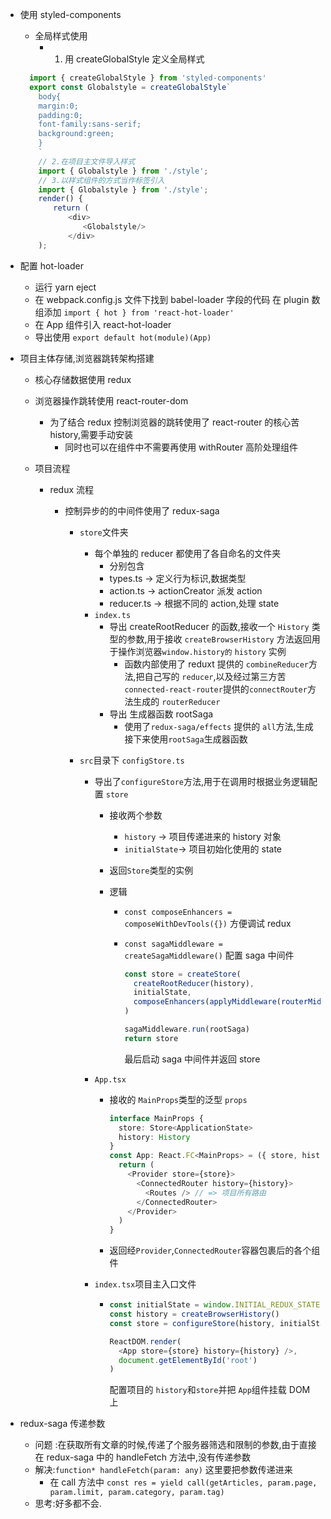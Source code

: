 - 使用 styled-components

  - 全局样式使用
    - 1. 用 createGlobalStyle 定义全局样式

  ```typescript
    import { createGlobalStyle } from 'styled-components'
    export const Globalstyle = createGlobalStyle`
      body{
      margin:0;
      padding:0;
      font-family:sans-serif;
      background:green;
      }
      `
      // 2.在项目主文件导入样式
      import { Globalstyle } from './style';
      // 3.以样式组件的方式当作标签引入
      import { Globalstyle } from './style';
      render() {
      　　return (
      　　　　<div>
      　　　　　　<Globalstyle/>
      　　　　</div>
      );
  ```

- 配置 hot-loader

  - 运行 yarn eject
  - 在 webpack.config.js 文件下找到 babel-loader 字段的代码 在 plugin 数组添加 `import { hot } from 'react-hot-loader'`
  - 在 App 组件引入 react-hot-loader
  - 导出使用 `export default hot(module)(App)`

- 项目主体存储,浏览器跳转架构搭建

  - 核心存储数据使用 redux
  - 浏览器操作跳转使用 react-router-dom
    - 为了结合 redux 控制浏览器的跳转使用了 react-router 的核心苦 history,需要手动安装
      - 同时也可以在组件中不需要再使用 withRouter 高阶处理组件
  - 项目流程

    - redux 流程

      - 控制异步的的中间件使用了 redux-saga

        - `store`文件夹
          - 每个单独的 reducer 都使用了各自命名的文件夹
            - 分别包含
            - types.ts -> 定义行为标识,数据类型
            - action.ts -> actionCreator 派发 action
            - reducer.ts -> 根据不同的 action,处理 state
          - `index.ts`
            - 导出 createRootReducer 的函数,接收一个 `History` 类型的参数,用于接收 `createBrowserHistory` 方法返回用于操作浏览器`window.history的` `history` 实例
              - 函数内部使用了 reduxt 提供的 `combineReducer`方法,把自己写的 `reducer`,以及经过第三方苦`connected-react-router`提供的`connectRouter`方法生成的 `routerReducer`
            - 导出 生成器函数 rootSaga
              - 使用了`redux-saga/effects` 提供的 `all`方法,生成接下来使用`rootSaga`生成器函数
        - `src`目录下 `configStore.ts`

          - 导出了`configureStore`方法,用于在调用时根据业务逻辑配置 `store`

            - 接收两个参数
              - `history` -> 项目传递进来的 history 对象
              - `initialState`-> 项目初始化使用的 state
            - 返回`Store`类型的实例
            - 逻辑

              - `const composeEnhancers = composeWithDevTools({})` 方便调试 redux
              - `const sagaMiddleware = createSagaMiddleware()` 配置 saga 中间件

                ```typescript
                const store = createStore(
                  createRootReducer(history),
                  initialState,
                  composeEnhancers(applyMiddleware(routerMiddleware(history), sagaMiddleware))
                )

                sagaMiddleware.run(rootSaga)
                return store
                ```

                最后启动 saga 中间件并返回 store

          - `App.tsx`
            - 接收的 `MainProps`类型的泛型 `props`
              ```typescript
              interface MainProps {
                store: Store<ApplicationState>
                history: History
              }
              const App: React.FC<MainProps> = ({ store, history }) => {
                return (
                  <Provider store={store}>
                    <ConnectedRouter history={history}>
                      <Routes /> // => 项目所有路由
                    </ConnectedRouter>
                  </Provider>
                )
              }
              ```
            - 返回经`Provider`,`ConnectedRouter`容器包裹后的各个组件
          - `index.tsx`项目主入口文件

            - ```typescript
              const initialState = window.INITIAL_REDUX_STATE
              const history = createBrowserHistory()
              const store = configureStore(history, initialState)

              ReactDOM.render(
                <App store={store} history={history} />,
                document.getElementById('root')
              )
              ```

              配置项目的 `history`和`store`并把 `App`组件挂载 DOM 上

- redux-saga 传递参数
  - 问题 :在获取所有文章的时候,传递了个服务器筛选和限制的参数,由于直接在 redux-saga 中的 handleFetch 方法中,没有传递参数
  - 解决:`function* handleFetch(param: any)` 这里要把参数传递进来
    - 在 call 方法中 `const res = yield call(getArticles, param.page, param.limit, param.category, param.tag)`
  - 思考:好多都不会.
